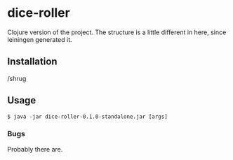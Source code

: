 # dice-roller

Clojure version of the project. The structure is a little different in here, since leiningen generated it.

## Installation

/shrug

## Usage

    $ java -jar dice-roller-0.1.0-standalone.jar [args]

### Bugs

Probably there are.
